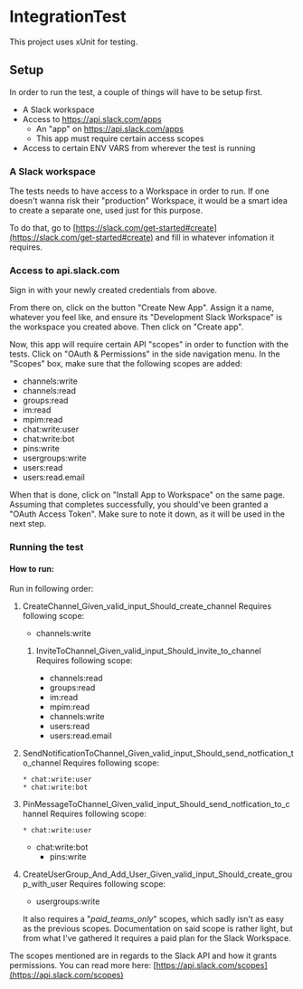 # IntegrationTest

This project uses xUnit for testing.



## Setup

In order to run the test, a couple of things will have to be setup first.

- A Slack workspace
- Access to https://api.slack.com/apps
  - An "app" on https://api.slack.com/apps
  - This app must require certain access scopes
- Access to certain ENV VARS from wherever the test is running



### A Slack workspace

The tests needs to have access to a Workspace in order to run. If one doesn't wanna risk their "production" Workspace, it would be a smart idea to create a separate one, used just for this purpose.

To do that, go to [https://slack.com/get-started#create](https://slack.com/get-started#create) and fill in whatever infomation it requires.

### Access to api.slack.com

Sign in with your newly created credentials from above.

From there on, click on the button "Create New App". Assign it a name, whatever you feel like, and ensure its "Development Slack Workspace" is the workspace you created above. Then click on "Create app".



Now, this app will require certain API "scopes" in order to function with the tests. Click on "OAuth & Permissions" in the side navigation menu. In the "Scopes" box, make sure that the following scopes are added:

- channels:write
- channels:read
- groups:read
- im:read
- mpim:read
- chat:write:user
- chat:write:bot
- pins:write
- usergroups:write
- users:read
- users:read.email

When that is done, click on "Install App to Workspace" on the same page. Assuming that completes successfully, you should've been granted a "OAuth Access Token". Make sure to note it down, as it will be used in the next step.

### Running the test

#### How to run:

Run in following order:

1. CreateChannel_Given_valid_input_Should_create_channel
	Requires following scope:
	
   * channels:write
   
   1. InviteToChannel_Given_valid_input_Should_invite_to_channel
        Requires following scope:

       * channels:read
       * groups:read
       * im:read
       * mpim:read
       * channels:write
       * users:read
       * users:read.email
2. SendNotificationToChannel_Given_valid_input_Should_send_notfication_to_channel
        Requires following scope:
   
       * chat:write:user
       * chat:write:bot
3. PinMessageToChannel_Given_valid_input_Should_send_notfication_to_channel
        Requires following scope:
   
       * chat:write:user
    * chat:write:bot
	    * pins:write
	
1. CreateUserGroup_And_Add_User_Given_valid_input_Should_create_group_with_user
	Requires following scope:
	
	* usergroups:write
	
	It also requires a "*paid_teams_only*" scopes, which sadly isn't as easy as the previous scopes. Documentation on said scope is rather light, but from what I've gathered it requires a paid plan for the Slack Workspace.

The scopes mentioned are in regards to the Slack API and how it grants permissions. You can read more here: [https://api.slack.com/scopes](https://api.slack.com/scopes)

